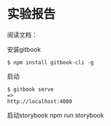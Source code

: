 # 实验报告

阅读文档：

安装gitbook

```
$ npm install gitbook-cli -g
```

启动

```
$ gitbook serve
=>
http://localhost:4000
```


启动storybook
npm run storybook